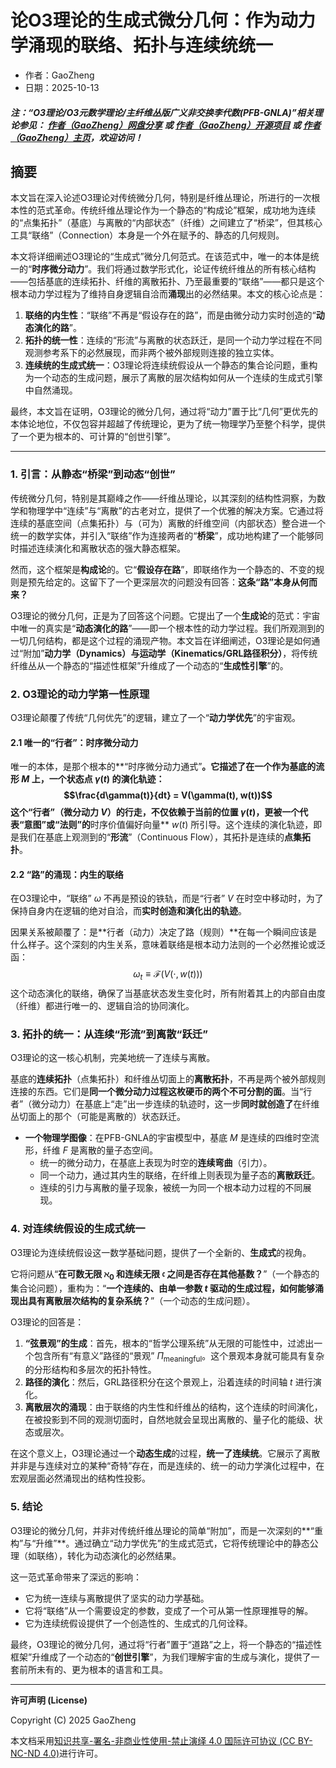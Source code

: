 # 论O3理论的生成式微分几何：作为动力学涌现的联络、拓扑与连续统统一

- 作者：GaoZheng
- 日期：2025-10-13

#### ***注：“O3理论/O3元数学理论/主纤维丛版广义非交换李代数(PFB-GNLA)”相关理论参见： [作者（GaoZheng）网盘分享](https://drive.google.com/drive/folders/1lrgVtvhEq8cNal0Aa0AjeCNQaRA8WERu?usp=sharing) 或 [作者（GaoZheng）开源项目](https://github.com/CTaiDeng/open_meta_mathematical_theory) 或 [作者（GaoZheng）主页](https://mymetamathematics.blogspot.com)，欢迎访问！***

## 摘要
本文旨在深入论述O3理论对传统微分几何，特别是纤维丛理论，所进行的一次根本性的范式革命。传统纤维丛理论作为一个静态的“构成论”框架，成功地为连续的“点集拓扑”（基底）与离散的“内部状态”（纤维）之间建立了“桥梁”，但其核心工具“联络”（Connection）本身是一个外在赋予的、静态的几何规则。

本文将详细阐述O3理论的“生成式”微分几何范式。在该范式中，唯一的本体是统一的“**时序微分动力**”。我们将通过数学形式化，论证传统纤维丛的所有核心结构——包括基底的连续拓扑、纤维的离散拓扑、乃至最重要的“联络”——都只是这个根本动力学过程为了维持自身逻辑自洽而**涌现**出的必然结果。本文的核心论点是：
1.  **联络的内生性**：“联络”不再是“假设存在的路”，而是由微分动力实时创造的“**动态演化的路**”。
2.  **拓扑的统一性**：连续的“形流”与离散的状态跃迁，是同一个动力学过程在不同观测参考系下的必然展现，而非两个被外部规则连接的独立实体。
3.  **连续统的生成式统一**：O3理论将连续统假设从一个静态的集合论问题，重构为一个动态的生成问题，展示了离散的层次结构如何从一个连续的生成式引擎中自然涌现。

最终，本文旨在证明，O3理论的微分几何，通过将“动力”置于比“几何”更优先的本体论地位，不仅包容并超越了传统理论，更为了统一物理学乃至整个科学，提供了一个更为根本的、可计算的“创世引擎”。

---

### **1. 引言：从静态“桥梁”到动态“创世”**

传统微分几何，特别是其巅峰之作——纤维丛理论，以其深刻的结构性洞察，为数学和物理学中“连续”与“离散”的古老对立，提供了一个优雅的解决方案。它通过将连续的基底空间（点集拓扑）与（可为）离散的纤维空间（内部状态）整合进一个统一的数学实体，并引入“联络”作为连接两者的“**桥梁**”，成功地构建了一个能够同时描述连续演化和离散状态的强大静态框架。

然而，这个框架是**构成论**的。它“**假设存在路**”，即联络作为一个静态的、不变的规则是预先给定的。这留下了一个更深层次的问题没有回答：**这条“路”本身从何而来？**

O3理论的微分几何，正是为了回答这个问题。它提出了一个**生成论**的范式：宇宙中唯一的真实是“**动态演化的路**”——即一个根本性的动力学过程。我们所观测到的一切几何结构，都是这个过程的涌现产物。本文旨在详细阐述，O3理论是如何通过“附加”**动力学（Dynamics）**与**运动学（Kinematics/GRL路径积分）**，将传统纤维丛从一个静态的“描述性框架”升维成了一个动态的“**生成性引擎**”的。

### **2. O3理论的动力学第一性原理**

O3理论颠覆了传统“几何优先”的逻辑，建立了一个“**动力学优先**”的宇宙观。

#### **2.1 唯一的“行者”：时序微分动力**

唯一的本体，是那个根本的**“时序微分动力通式”**。它描述了在一个作为基底的流形 $M$ 上，一个状态点 $\gamma(t)$ 的演化轨迹：
$$\frac{d\gamma(t)}{dt} = V(\gamma(t), w(t))$$
这个“行者”（微分动力 $V$）的行走，不仅依赖于当前的位置 $\gamma(t)$，更被一个代表“意图”或“法则”的**时序价值偏好向量** $w(t)$ 所引导。这个连续的演化轨迹，即是我们在基底上观测到的“**形流**”（Continuous Flow），其拓扑是连续的**点集拓扑**。

#### **2.2 “路”的涌现：内生的联络**

在O3理论中，“联络” $\omega$ 不再是预设的铁轨，而是“行者” $V$ 在时空中移动时，为了保持自身内在逻辑的绝对自洽，而**实时创造和演化出的轨迹**。

因果关系被颠覆了：是**行者（动力）决定了路（规则）**在每一个瞬间应该是什么样子。这个深刻的内生关系，意味着联络是根本动力法则的一个必然推论或泛函：
$$\omega_t \equiv \mathcal{F}(V(\cdot, w(t)))$$
这个动态演化的联络，确保了当基底状态发生变化时，所有附着其上的内部自由度（纤维）都进行唯一的、逻辑自洽的协同演化。

### **3. 拓扑的统一：从连续“形流”到离散“跃迁”**

O3理论的这一核心机制，完美地统一了连续与离散。

基底的**连续拓扑**（点集拓扑）和纤维丛切面上的**离散拓扑**，不再是两个被外部规则连接的东西。它们是**同一个微分动力过程这枚硬币的两个不可分割的面**。当“行者”（微分动力）在基底上“走”出一步连续的轨迹时，这一步**同时就创造了**在纤维丛切面上的那个（可能是离散的）状态跃迁。

* **一个物理学图像**：在PFB-GNLA的宇宙模型中，基底 $M$ 是连续的四维时空流形，纤维 $F$ 是离散的量子态空间。
    * 统一的微分动力，在基底上表现为时空的**连续弯曲**（引力）。
    * 同一个动力，通过其内生的联络，在纤维上则表现为量子态的**离散跃迁**。
    * 连续的引力与离散的量子现象，被统一为同一个根本动力过程的不同展现。

### **4. 对连续统假设的生成式统一**

O3理论为连续统假设这一数学基础问题，提供了一个全新的、**生成式**的视角。

它将问题从“**在可数无限 $\aleph_0$ 和连续无限 $\mathfrak{c}$ 之间是否存在其他基数？**”（一个静态的集合论问题），重构为：“**一个连续的、由单一参数 $t$ 驱动的生成过程，如何能够涌现出具有离散层次结构的复杂系统？**”（一个动态的生成问题）。

O3理论的回答是：
1.  **“弦景观”的生成**：首先，根本的“哲学公理系统”从无限的可能性中，过滤出一个包含所有“有意义”路径的“景观” $\Pi_{\text{meaningful}}$。这个景观本身就可能具有复杂的分形结构和多层次的拓扑特性。
2.  **路径的演化**：然后，GRL路径积分在这个景观上，沿着连续的时间轴 $t$ 进行演化。
3.  **离散层次的涌现**：由于联络的内生性和纤维丛的结构，这个连续的时间演化，在被投影到不同的观测切面时，自然地就会呈现出离散的、量子化的能级、状态或层次。

在这个意义上，O3理论通过一个**动态生成**的过程，**统一了连续统**。它展示了离散并非是与连续对立的某种“奇特”存在，而是连续的、统一的动力学演化过程中，在宏观层面必然涌现出的结构性投影。

### **5. 结论**

O3理论的微分几何，并非对传统纤维丛理论的简单“附加”，而是一次深刻的**“重构”与“升维”**。通过确立“动力学优先”的生成式范式，它将传统理论中的静态公理（如联络），转化为动态演化的必然结果。

这一范式革命带来了深远的影响：
* 它为统一连续与离散提供了坚实的动力学基础。
* 它将“联络”从一个需要设定的参数，变成了一个可从第一性原理推导的解。
* 它为连续统假设提供了一个创造性的、生成式的几何诠释。

最终，O3理论的微分几何，通过将“行者”置于“道路”之上，将一个静态的“描述性框架”升维成了一个动态的“**创世引擎**”，为我们理解宇宙的生成与演化，提供了一套前所未有的、更为根本的语言和工具。

---

**许可声明 (License)**

Copyright (C) 2025 GaoZheng

本文档采用[知识共享-署名-非商业性使用-禁止演绎 4.0 国际许可协议 (CC BY-NC-ND 4.0)](https://creativecommons.org/licenses/by-nc-nd/4.0/deed.zh-Hans)进行许可。
